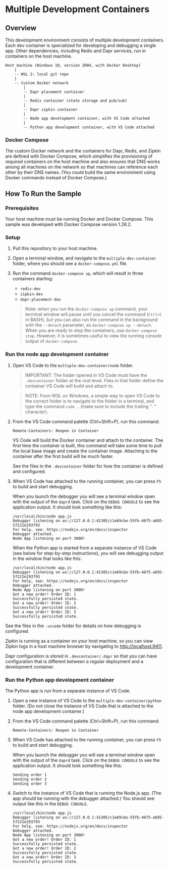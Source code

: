 # Multiple Development Containers

## Overview

This development environment consists of multiple development containers. Each dev container is specialized for developing and debugging a single app. Other dependencies, including Redis and Dapr services, run in containers on the host machine.

```ASCII
Host machine (Windows 10, version 2004, with Docker Desktop)
    |
    -- WSL 2: local git repo
    |
    -- Custom Docker network
        |
        -- Dapr placement container
        |
        -- Redis container (state storage and pub/sub)
        |
        -- Dapr zipkin container
        |
        -- Node app development container, with VS Code attached
        |
        -- Python app development container, with VS Code attached
```

### Docker Compose

The custom Docker network and the containers for Dapr, Redis, and Zipkin are defined with Docker Compose, which simplifies the provisioning of required containers on the host machine and also ensures that DNS works among all machines on the network so that machines can reference each other by their DNS names. (You could build the same environment using Docker commands instead of Docker Compose.)

## How To Run the Sample

### Prerequisites

Your host machine must be running Docker and Docker Compose. This sample was developed with Docker Compose version 1.26.2.

### Setup

1. Pull this repository to your host machine.
1. Open a terminal window, and navigate to the `multiple-dev-container` folder, where you should see a `docker-compose.yml` file.
1. Run the command `docker-compose up`, which will result in three containers starting:

    - `redis-dev`
    - `zipkin-dev`
    - `dapr-placement-dev`

   > Note: when you run the `docker-compose up` command, your terminal window will pause until you cancel the command (`Ctrl+C` in BASH), but you can also run the command in the background with the `--detach` parameter, as `docker-compose up --detach`. When you are ready to stop the containers, use `docker-compose stop`. However, it is sometimes useful to view the running console output of `docker-compose`.

### Run the node app development container

1. Open VS Code to the `multiple-dev-container/node` folder.

    > IMPORTANT: The folder opened in VS Code must have the `.devcontainer` folder at the root level. Files in that folder define the container VS Code will build and attach to.

    > NOTE: From WSL on Windows, a simple way to open VS Code to the correct folder is to navigate to the folder in a terminal, and type the command `code .` (make sure to include the trailing "`.`" character).

1. From the VS Code command palette (Ctrl+Shift+P), run this command:

    ```ASCII
    Remote-Containers: Reopen in Container
    ```

    VS Code will build the Docker container and attach to the container. The first time the container is built, this command will take some time to pull the local base image and create the container image. Attaching to the container after the first build will be much faster.

    See the files in the `.devcontainer` folder for how the container is defined and configured.

1. When VS Code has attached to the running container, you can press `F5` to build and start debugging.

    When you launch the debugger you will see a terminal window open with the output of the `daprd` task. Click on the `DEBUG CONSOLE` to see the application output. It should look something like this:

    ```ASCII
    /usr/local/bin/node app.js
    Debugger listening on ws://127.0.0.1:41305/c1e69cbe-55fb-46f5-a695-57221e293793
    For help, see: https://nodejs.org/en/docs/inspector
    Debugger attached.
    Node App listening on port 3000!
    ```

    When the Python app is started from a separate instance of VS Code (see below for step-by-step instructions), you will see debugging output in the window that looks like this:

    ```ASCII
    /usr/local/bin/node app.js
    Debugger listening on ws://127.0.0.1:41305/c1e69cbe-55fb-46f5-a695-57221e293793
    For help, see: https://nodejs.org/en/docs/inspector
    Debugger attached.
    Node App listening on port 3000!
    Got a new order! Order ID: 1
    Successfully persisted state.
    Got a new order! Order ID: 2
    Successfully persisted state.
    Got a new order! Order ID: 3
    Successfully persisted state.
    ```

See the files in the `.vscode` folder for details on how debugging is configured.  

Zipkin is running as a container on your host machine, so you can view Zipkin logs in a host machine browser by navigating to [http://localhost:9411](http://localhost:9411).  

Dapr configuration is stored in `.devcontainer/.dapr` so that you can have configuration that is different between a regular deployment and a development container.

### Run the Python app development container

The Python app is run from a separate instance of VS Code.

1. Open a new instance of VS Code to the `multiple-dev-container/python` folder. (Do not close the instance of VS Code that is attached to the node app development container.)
1. From the VS Code command palette (Ctrl+Shift+P), run this command:

    ```ASCII
    Remote-Containers: Reopen in Container
    ```

1. When VS Code has attached to the running container, you can press `F5` to build and start debugging.

    When you launch the debugger you will see a terminal window open with the output of the `daprd` task. Click on the `DEBUG CONSOLE` to see the application output. It should look something like this:

    ```ASCII
    Sending order 1
    Sending order 2
    Sending order 3
    ```

1. Switch to the instance of VS Code that is running the Node.js app. (The app should be running with the debugger attached.) You should see output like this in the `DEBUG CONSOLE`.

    ```ASCII
    /usr/local/bin/node app.js
    Debugger listening on ws://127.0.0.1:41305/c1e69cbe-55fb-46f5-a695-57221e293793
    For help, see: https://nodejs.org/en/docs/inspector
    Debugger attached.
    Node App listening on port 3000!
    Got a new order! Order ID: 1
    Successfully persisted state.
    Got a new order! Order ID: 2
    Successfully persisted state.
    Got a new order! Order ID: 3
    Successfully persisted state.
    ```
    
